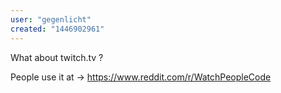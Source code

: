 ```yaml
---
user: "gegenlicht"
created: "1446902961"
---
```


What about twitch.tv ? 

People use it at -> https://www.reddit.com/r/WatchPeopleCode 
